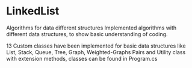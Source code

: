 # LinkedList
Algorithms for data different structures
Implemented algorithms with different data structures, to show basic understanding of coding.

13 Custom classes have been implemented for basic data structures like List, Stack, Queue, Tree, Graph, Weighted-Graphs
Pairs and Utility class with extension methods, classes can be found in Program.cs
